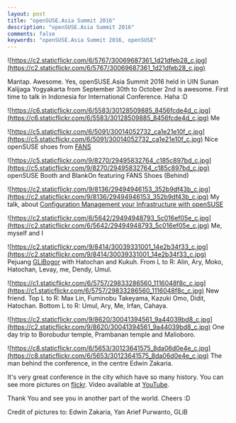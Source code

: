 ```yaml
---
layout: post
title: "openSUSE.Asia Summit 2016"
description: "openSUSE.Asia Summit 2016"
comments: false
keywords: "openSUSE.Asia Summit 2016, openSUSE"
---
```


![https://c2.staticflickr.com/6/5767/30069687361_1d21dfeb28_c.jpg](https://c2.staticflickr.com/6/5767/30069687361_1d21dfeb28_c.jpg)

Mantap. Awesome. Yes, openSUSE.Asia Summit 2016 held in UIN Sunan Kalijaga Yogyakarta from September 30th to October 2nd is awesome. First time to talk in Indonesia for International Conference. Haha :D

![https://c6.staticflickr.com/6/5583/30128509885_8456fcde4d_c.jpg](https://c6.staticflickr.com/6/5583/30128509885_8456fcde4d_c.jpg)
Me

![https://c5.staticflickr.com/6/5091/30014052732_ca1e21e10f_c.jpg](https://c5.staticflickr.com/6/5091/30014052732_ca1e21e10f_c.jpg)
Nice openSUSE shoes from [FANS](http://sepatu.fans.co.id/)

![https://c5.staticflickr.com/9/8270/29495832764_c185c897bd_c.jpg](https://c5.staticflickr.com/9/8270/29495832764_c185c897bd_c.jpg)
openSUSE Booth and BlankOn featuring FANS Shoes (Behind)

![https://c2.staticflickr.com/9/8136/29494946153_352b9df43b_c.jpg](https://c2.staticflickr.com/9/8136/29494946153_352b9df43b_c.jpg)
My talk, about [Configuration Management your Infrastructure with openSUSE](http://www.slideshare.net/SyahDwiPrihatmoko/configuration-management-your-infrastructure-with-open-suse-66747702)

![https://c2.staticflickr.com/6/5642/29494948793_5c016ef05e_c.jpg](https://c2.staticflickr.com/6/5642/29494948793_5c016ef05e_c.jpg)
Me, myself and I

![https://c2.staticflickr.com/9/8414/30039331001_14e2b34f33_c.jpg](https://c2.staticflickr.com/9/8414/30039331001_14e2b34f33_c.jpg)
Pejuang [GLiBogor](http://glibogor.or.id/) with Hatochan and Kukuh. From L to R: Alin, Ary, Moko, Hatochan, Levay, me, Dendy, Umul.

![https://c1.staticflickr.com/6/5757/29833286560_1116048f8c_c.jpg](https://c1.staticflickr.com/6/5757/29833286560_1116048f8c_c.jpg)
New friend. Top L to R: Max Lin, Fuminobu Takeyama, Kazuki Omo, Didit, Hatochan. Bottom L to R: Umul, Ary, Me, Irfan, Cahaya.

![https://c2.staticflickr.com/9/8620/30041394561_9a44039bd8_c.jpg](https://c2.staticflickr.com/9/8620/30041394561_9a44039bd8_c.jpg)
One day trip to Borobudur temple, Prambanan temple and Malioboro.

![https://c8.staticflickr.com/6/5653/30123641575_8da06d0e4e_c.jpg](https://c8.staticflickr.com/6/5653/30123641575_8da06d0e4e_c.jpg)
The man behind the conference, in the centre Edwin Zakaria.

It's very great conference in the city which have so many history. You can see more pictures on [flickr](https://www.flickr.com/groups/3098731@N22/). Video available at [YouTube](https://www.youtube.com/channel/UCFGB0Tsqn45oBfJyfi-tJVg).

Thank You and see you in another part of the world. Cheers :D

Credit of pictures to: Edwin Zakaria, Yan Arief Purwanto, GLiB
